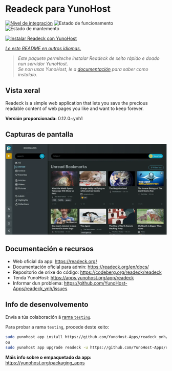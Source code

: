 <!--
NOTA: Este README foi creado automáticamente por <https://github.com/YunoHost/apps/tree/master/tools/readme_generator>
NON debe editarse manualmente.
-->

# Readeck para YunoHost

[![Nivel de integración](https://dash.yunohost.org/integration/readeck.svg)](https://dash.yunohost.org/appci/app/readeck) ![Estado de funcionamento](https://ci-apps.yunohost.org/ci/badges/readeck.status.svg) ![Estado de mantemento](https://ci-apps.yunohost.org/ci/badges/readeck.maintain.svg)

[![Instalar Readeck con YunoHost](https://install-app.yunohost.org/install-with-yunohost.svg)](https://install-app.yunohost.org/?app=readeck)

*[Le este README en outros idiomas.](./ALL_README.md)*

> *Este paquete permíteche instalar Readeck de xeito rápido e doado nun servidor YunoHost.*  
> *Se non usas YunoHost, le a [documentación](https://yunohost.org/install) para saber como instalalo.*

## Vista xeral

Readeck is a simple web application that lets you save the precious readable content of web pages you like and want to keep forever.

**Versión proporcionada:** 0.12.0~ynh1

## Capturas de pantalla

![Captura de pantalla de Readeck](./doc/screenshots/dark.webp)

## Documentación e recursos

- Web oficial da app: <https://readeck.org/>
- Documentación oficial para admin: <https://readeck.org/en/docs/>
- Repositorio de orixe do código: <https://codeberg.org/readeck/readeck>
- Tenda YunoHost: <https://apps.yunohost.org/app/readeck>
- Informar dun problema: <https://github.com/YunoHost-Apps/readeck_ynh/issues>

## Info de desenvolvemento

Envía a túa colaboración á [rama `testing`](https://github.com/YunoHost-Apps/readeck_ynh/tree/testing).

Para probar a rama `testing`, procede deste xeito:

```bash
sudo yunohost app install https://github.com/YunoHost-Apps/readeck_ynh/tree/testing --debug
ou
sudo yunohost app upgrade readeck -u https://github.com/YunoHost-Apps/readeck_ynh/tree/testing --debug
```

**Máis info sobre o empaquetado da app:** <https://yunohost.org/packaging_apps>
